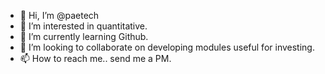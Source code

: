 - 👋 Hi, I’m @paetech
- 👀 I’m interested in quantitative.
- 🌱 I’m currently learning Github.
- 💞️ I’m looking to collaborate on developing modules useful for investing.
- 📫 How to reach me.. send me a PM.

<!---
paetech/paetech is a ✨ special ✨ repository because its `README.md` (this file) appears on your GitHub profile.
You can click the Preview link to take a look at your changes.
--->
